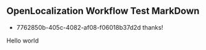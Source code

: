 ## OpenLocalization Workflow Test MarkDown
* 7762850b-405c-4082-af08-f06018b37d2d 
thanks!

Hello world